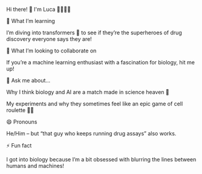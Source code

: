 Hi there! 👋 I'm Luca 👨‍🔬🧪🤖

🌱 What I’m learning

I’m diving into transformers 🧠 to see if they’re the superheroes of drug discovery everyone says they are! 

👯 What I’m looking to collaborate on

If you’re a machine learning enthusiast with a fascination for biology, hit me up!

💬 Ask me about...

Why I think biology and AI are a match made in science heaven 💑

My experiments and why they sometimes feel like an epic game of cell roulette 🥼🧫

😄 Pronouns

He/Him – but “that guy who keeps running drug assays” also works.

⚡ Fun fact

I got into biology because I’m a bit obsessed with blurring the lines between humans and machines!
